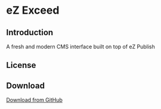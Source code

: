 eZ Exceed
=========

## Introduction
A fresh and modern CMS interface built on top of eZ Publish

## License

## Download
[Download from GitHub](https://github.com/KeyteqLabs/ezexceed "eZ Exceed at GitHub")
